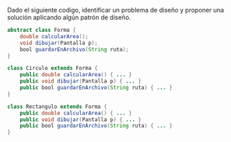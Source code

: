 Dado el siguiente codigo, identificar un problema de diseño y proponer una solución aplicando algún patrón de diseño.

```java
abstract class Forma {
    double calcularArea();
    void dibujar(Pantalla p);
    bool guardarEnArchivo(String ruta);
}

class Circulo extends Forma {
    public double calcularArea() { ... }
    public void dibujar(Pantalla p) { ... }
    public bool guardarEnArchivo(String ruta) { ... }
}

class Rectangulo extends Forma {
    public double calcularArea() { ... }
    public void dibujar(Pantalla p) { ... }
    public bool guardarEnArchivo(String ruta) { ... }
}
```
